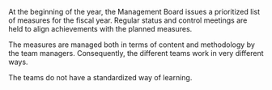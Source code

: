 At the beginning of the year, the Management Board issues a prioritized list of measures for the fiscal year. Regular status and control meetings are held to align achievements with the planned measures.

The measures are managed both in terms of content and methodology by the team managers. Consequently, the different teams work in very different ways.

The teams do not have a standardized way of learning.
